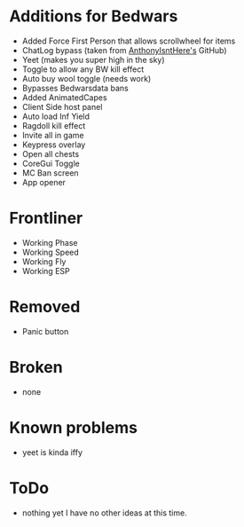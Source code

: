 # Additions for Bedwars
* Added Force First Person that allows scrollwheel for items
* ChatLog bypass (taken from [AnthonyIsntHere's](https://github.com/AnthonyIsntHere/anthonysrepository/blob/main/scripts/AntiChatLogger.lua) GitHub)
* Yeet (makes you super high in the sky)
* Toggle to allow any BW kill effect
* Auto buy wool toggle (needs work)
* Bypasses Bedwarsdata bans
* Added AnimatedCapes
* Client Side host panel
* Auto load Inf Yield
* Ragdoll kill effect
* Invite all in game
* Keypress overlay
* Open all chests
* CoreGui Toggle
* MC Ban screen
* App opener

# Frontliner
* Working Phase
* Working Speed
* Working Fly
* Working ESP

# Removed 
- Panic button

# Broken
* none

# Known problems
* yeet is kinda iffy

# ToDo
* nothing yet I have no other ideas at this time.